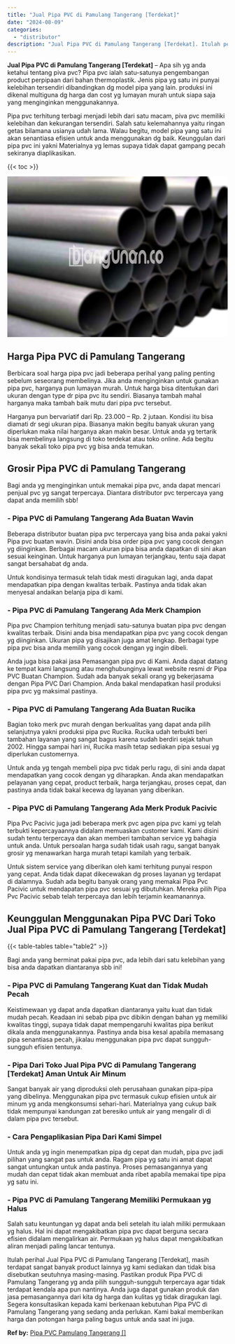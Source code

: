 ```yaml
---
title: "Jual Pipa PVC di Pamulang Tangerang [Terdekat]"
date: "2024-08-09"
categories: 
  - "distributor"
description: "Jual Pipa PVC di Pamulang Tangerang [Terdekat]. Itulah perihal Jual Pipa PVC di Pamulang Tangerang [Terdekat], masih terdapat sangat banyak product lainnya..."
---
```


**Jual Pipa PVC di Pamulang Tangerang \[Terdekat\]** – Apa sih yg anda ketahui tentang piva pvc? Pipa pvc ialah satu-satunya pengembangan product perpipaan dari bahan thermoplastik. Jenis pipa yg satu ini punyai kelebihan tersendiri dibandingkan dg model pipa yang lain. produksi ini dikenal multiguna dg harga dan cost yg lumayan murah untuk siapa saja yang menginginkan menggunakannya.

Pipa pvc terhitung terbagi menjadi lebih dari satu macam, piva pvc memiliki kelebihan dan kekurangan tersendiri. Salah satu kelemahannya yaitu ringan getas bilamana usianya udah lama. Walau begitu, model pipa yang satu ini akan senantiasa efisien untuk anda menggunakan dg baik. Keunggulan dari pipa pvc ini yakni Materialnya yg lemas supaya tidak dapat gampang pecah sekiranya diaplikasikan.

{{< toc >}}

![Jual Pipa PVC di Pamulang Tangerang [Terdekat]](/images/jaul-pipa-pvc-39.png)

## Harga Pipa PVC di Pamulang Tangerang

Berbicara soal harga pipa pvc jadi beberapa perihal yang paling penting sebelum seseorang membelinya. Jika anda menginginkan untuk gunakan pipa pvc, harganya pun lumayan murah. Untuk harga bisa ditentukan dari ukuran dengan type dr pipa pvc itu sendiri. Biasanya tambah mahal harganya maka tambah baik mutu dari pipa pvc tersebut.

Harganya pun bervariatif dari Rp. 23.000 – Rp. 2 jutaan. Kondisi itu bisa diamati dr segi ukuran pipa. Biasanya makin begitu banyak ukuran yang diperlukan maka nilai harganya akan makin besar. Untuk anda yg tertarik bisa membelinya langsung di toko terdekat atau toko online. Ada begitu banyak sekali toko pipa pvc yg bisa anda temukan.

## Grosir Pipa PVC di Pamulang Tangerang

Bagi anda yg menginginkan untuk memakai pipa pvc, anda dapat mencari penjual pvc yg sangat terpercaya. Diantara distributor pvc terpercaya yang dapat anda memilih sbb!

### \- Pipa PVC di Pamulang Tangerang Ada Buatan Wavin

Beberapa distributor buatan pipa pvc terpercaya yang bisa anda pakai yakni Pipa pvc buatan wavin. Disini anda bisa order pipa pvc yang cocok dengan yg diinginkan. Berbagai macam ukuran pipa bisa anda dapatkan di sini akan sesuai keinginan. Untuk harganya pun lumayan terjangkau, tentu saja dapat sangat bersahabat dg anda.

Untuk kondisinya termasuk telah tidak mesti diragukan lagi, anda dapat mendapatkan pipa dengan kwalitas terbaik. Pastinya anda tidak akan menyesal andaikan belanja pipa di kami.

### \- Pipa PVC di Pamulang Tangerang Ada Merk Champion

Pipa pvc Champion terhitung menjadi satu-satunya buatan pipa pvc dengan kwalitas terbaik. Disini anda bisa mendapatkan pipa pvc yang cocok dengan yg diinginkan. Ukuran pipa yg disajikan juga amat lengkap. Berbagai type pipa pvc bisa anda memilih yang cocok dengan yg ingin dibeli.

Anda juga bisa pakai jasa Pemasangan pipa pvc di Kami. Anda dapat datang ke tempat kami langsung atau menghubunginya lewat website resmi dr Pipa PVC Buatan Champion. Sudah ada banyak sekali orang yg bekerjasama dengan Pipa PVC Dari Champion. Anda bakal mendapatkan hasil produksi pipa pvc yg maksimal pastinya.

### \- Pipa PVC di Pamulang Tangerang Ada Buatan Rucika

Bagian toko merk pvc murah dengan berkualitas yang dapat anda pilih selanjutnya yakni produksi pipa pvc Rucika. Rucika udah terbukti beri tambahan layanan yang sangat bagus karena sudah berdiri sejak tahun 2002. Hingga sampai hari ini, Rucika masih tetap sediakan pipa sesuai yg diperlukan customernya.

Untuk anda yg tengah membeli pipa pvc tidak perlu ragu, di sini anda dapat mendapatkan yang cocok dengan yg diharapkan. Anda akan mendapatkan pelayanan yang cepat, product terbaik, harga terjangkau, proses cepat, dan pastinya anda tidak bakal kecewa dg layanan yang diberikan.

### \- Pipa PVC di Pamulang Tangerang Ada Merk Produk Pacivic

Pipa Pvc Pacivic juga jadi beberapa merk pvc agen pipa pvc kami yg telah terbukti kepercayaannya didalam memuaskan customer kami. Kami disini sudah tentu terpercaya dan akan memberi tambahan service yg bahagia untuk anda. Untuk persoalan harga sudah tidak usah ragu, sangat banyak grosir yg menawarkan harga murah tetapi kamilah yang terbaik.

Untuk sistem service yang diberikan oleh kami terhitung punyai respon yang cepat. Anda tidak dapat dikecewakan dg proses layanan yg terdapat di dalamnya. Sudah ada begitu banyak orang yang memakai Pipa Pvc Pacivic untuk mendapatan pipa pvc sesuai yg dibutuhkan. Mereka pilih Pipa Pvc Pacivic sebab telah terpercaya dan lebih terjamin keamanannya.

## Keunggulan Menggunakan Pipa PVC Dari Toko Jual Pipa PVC di Pamulang Tangerang \[Terdekat\]

{{< table-tables table="table2" >}}

Bagi anda yang berminat pakai pipa pvc, ada lebih dari satu kelebihan yang bisa anda dapatkan diantaranya sbb ini!

### \- Pipa PVC di Pamulang Tangerang Kuat dan Tidak Mudah Pecah

Keistimewaan yg dapat anda dapatkan diantaranya yaitu kuat dan tidak mudah pecah. Keadaan ini sebab pipa pvc dibikin dengan bahan yg memiliki kwalitas tinggi, supaya tidak dapat mempengaruhi kwalitas pipa berikut dikala anda menggunakannya. Pastinya anda bisa kesal apabila memasang pipa senantiasa pecah, jikalau menggunakan pipa pvc dapat sungguh-sungguh efisien tentunya.

### \- Pipa Dari Toko Jual Pipa PVC di Pamulang Tangerang \[Terdekat\] Aman Untuk Air Minum

Sangat banyak air yang diproduksi oleh perusahaan gunakan pipa-pipa yang dibelinya. Menggunakan pipa pvc termasuk cukup efisien untuk air minum yg anda mengkonsumsi sehari-hari. Materialnya yang cukup baik tidak mempunyai kandungan zat beresiko untuk air yang mengalir di di dalam pipa pvc tersebut.

### \- Cara Pengaplikasian Pipa Dari Kami Simpel

Untuk anda yg ingin menempatkan pipa dg cepat dan mudah, pipa pvc jadi pilihan yang sangat pas untuk anda. Ragam pipa yg satu ini amat dapat sangat untungkan untuk anda pastinya. Proses pemasangannya yang mudah dan cepat tidak akan membuat anda ribet apabila memakai tipe pipa yg satu ini.

### \- Pipa PVC di Pamulang Tangerang Memiliki Permukaan yg Halus

Salah satu keuntungan yg dapat anda beli setelah itu ialah miliki permukaan yg halus. Hal ini dapat mengakibatkan pipa pvc dapat berguna secara efisien didalam mengalirkan air. Permukaan yg halus dapat mengakibatkan aliran menjadi paling lancar tentunya.

Itulah perihal Jual Pipa PVC di Pamulang Tangerang \[Terdekat\], masih terdapat sangat banyak product lainnya yg kami sediakan dan tidak bisa disebutkan seutuhnya masing-masing. Pastikan produk Pipa PVC di Pamulang Tangerang yg anda pilih sungguh-sungguh terpercaya agar tidak terdapat kendala apa pun nantinya. Anda juga dapat gunakan produk dan jasa pemasangannya dari kita dg harga dan kulitas yg tidak diragukan lagi. Segera konsultasikan kepada kami berkenaan kebutuhan Pipa PVC di Pamulang Tangerang yang sedang anda perlukan. Kami bakal memberikan harga dan potongan harga paling bagus untuk anda saat ini juga.

**Ref by:** [Pipa PVC Pamulang Tangerang []](https://id.wikipedia.org/wiki/Pipa)
